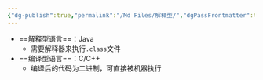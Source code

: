 ```yaml
---
{"dg-publish":true,"permalink":"/Md Files/解释型/","dgPassFrontmatter":true}
---
```


- ==解释型语言==：Java
	- 需要解释器来执行`.class`文件
- ==编译型语言==：C/C++
	- 编译后的代码为二进制，可直接被机器执行